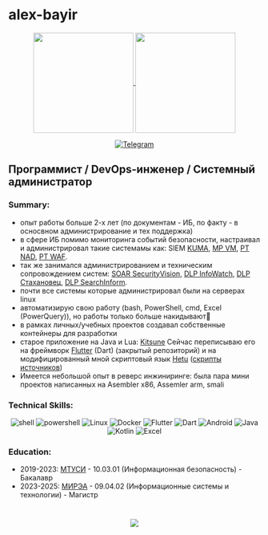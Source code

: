 # alex-bayir
<p align='center'>
    <a href="https://github.com/alex-bayir">
      <img height=200 align="center" src="https://github-readme-stats.vercel.app/api?username=alex-bayir&include_all_commits=true&show_icons=true&ring_color=0f0&bg_color=30,e96443,904e95&title_color=fff&text_color=fff" />
    </a>
    <a href="https://github.com/alex-bayir">
      <img height=200 align="center" src="https://github-readme-stats.vercel.app/api/top-langs/?username=alex-bayir&show_icons=true&layout=compact&langs_count=8&bg_color=30,904e95,e96443&title_color=fff&text_color=fff&hide=HTML,CMake,C,C%2B%2B,Swift,QMake,Objective-C"/>
    </a>
</p>

<p align='center'>
    <a href="https://t.me/alex_bayir">
      <img src="https://img.shields.io/badge/Telegram-2CA5E0?style=for-the-badge&logo=telegram&logoColor=white" alt="Telegram" />
    </a>
</p>

## Программист / DevOps-инженер / Системный администратор
### Summary:
- опыт работы больше 2-х лет (по документам - ИБ, по факту - в осносвном администрирование и тех поддержка)
- в сфере ИБ помимо мониторинга событий безопасности, настраивал и администрировал такие системамы как: SIEM [KUMA](https://lp.kaspersky.com/ru/kuma), [MP VM](https://ptsecurity.com/ru-ru/products/mp-vm), [PT NAD](https://ptsecurity.com/ru-ru/products/network-attack-discovery), [PT WAF](https://ptsecurity.com/ru-ru/products/af).
- так же занимался администрированием и техническим сопровождением систем: [SOAR SecurityVision](https://www.securityvision.ru/products/soar), [DLP InfoWatch](https://www.infowatch.ru/products), [DLP Стахановец](https://stakhanovets.ru/dlp), [DLP SearchInform](https://searchinform.com/products/searchinform-dlp).
- почти все системы которые администрировал были на серверах linux
- автоматизирую свою работу (bash, PowerShell, cmd, Excel (PowerQuery)), но работы только больше накидывают🥲
- в рамках личных/учебных проектов создавал собственные контейнеры для разработки
- старое приложение на Java и Lua: [Kitsune](https://github.com/alex-bayir/Kitsune)
Сейчас переписываю его на фреймворк [Flutter](https://flutter.dev) (Dart) (закрытый репозиторий) и на модифицированный мной скриптовый язык [Hetu](https://github.com/alex-bayir/hetu-script) ([скрипты источников](https://github.com/alex-bayir/sources))
- Имеется небольшой опыт в реверс инжиниринге: была пара мини проектов написанных на Asembler x86, Assemler arm, smali

### Technical Skills:
<p align='center'>
    <img src="https://img.shields.io/badge/Shell_Script-121011?style=for-the-badge&logo=gnu-bash&logoColor=white" alt="shell" />
    <img src="https://img.shields.io/badge/powershell-5391FE?style=for-the-badge&logo=powershell&logoColor=white" alt="powershell" />
    <img src="https://img.shields.io/badge/Linux-FCC624?style=for-the-badge&logo=linux&logoColor=black" alt="Linux" />
    <img src="https://img.shields.io/badge/Docker-2CA5E0?style=for-the-badge&logo=docker&logoColor=white" alt="Docker" />
    <img src="https://img.shields.io/badge/Flutter-02569B?style=for-the-badge&logo=flutter&logoColor=white" alt="Flutter" />
    <img src="https://img.shields.io/badge/Dart-0175C2?style=for-the-badge&logo=dart&logoColor=white" alt="Dart" />
    <img src="https://img.shields.io/badge/Android-3DDC84?style=for-the-badge&logo=android&logoColor=white" alt="Android" />
    <img src="https://img.shields.io/badge/Java-FF3E00?style=for-the-badge&logo=java&logoColor=FFFFFF" alt="Java" />
    <img src="https://img.shields.io/badge/Kotlin-B125EA?style=for-the-badge&logo=kotlin&logoColor=white" alt="Kotlin" />
    <img src="https://img.shields.io/badge/Microsoft_Excel-217346?style=for-the-badge&logo=microsoft-excel&logoColor=white" alt="Excel" />
</p>

### Education:
- 2019-2023: [МТУСИ](https://mtuci.ru) - 10.03.01 (Информационная безопасность) - Бакалавр
- 2023-2025: [МИРЭА](https://www.mirea.ru) - 09.04.02 (Информационные системы и технологии) - Магистр

<div align="center" style="margin: 40px 0">
   <a href="https://github.com/alex-bayir/github-profile-views-counter">
       <img src="https://komarev.com/ghpvc/?username=alex-bayir&color=DE002D">
   </a>
</div>